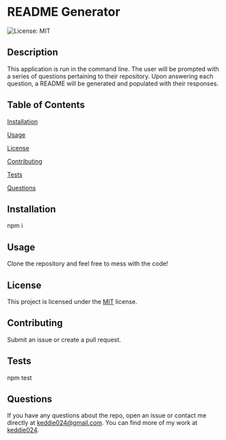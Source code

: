 # README Generator

  ![License: MIT](https://img.shields.io/badge/License-MIT-yellow.svg)

  ## Description

  This application is run in the command line. The user will be prompted with a series of questions pertaining to their repository. Upon answering each question, a README will be generated and populated with their responses.

  ## Table of Contents
  
  [Installation](#install)

  [Usage](#use)

  [License](#license)

  [Contributing](#contribute)

  [Tests](#tests)

  [Questions](#questions)

  ## Installation <a name="install"></a>

  npm i

  ## Usage <a name="use"></a>

  Clone the repository and feel free to mess with the code!

  ## License <a name="license"></a>

  This project is licensed under the [MIT](https://opensource.org/licenses/MIT) license.

  ## Contributing <a name="contribute"></a>

  Submit an issue or create a pull request.

  ## Tests <a name="tests"></a>

  npm test

  ## Questions <a name="questions"></a>

  If you have any questions about the repo, open an issue or contact me directly at keddie024@gmail.com. You can find more of my work at [keddie024](https://github.com/keddie024).


